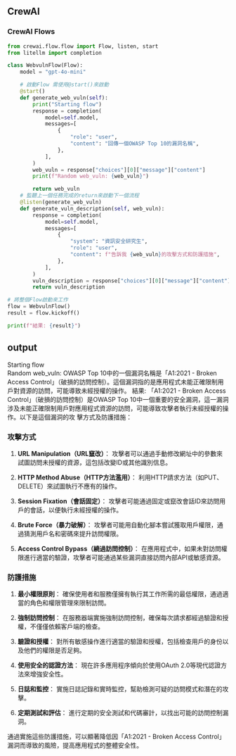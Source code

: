 ## CrewAI
### CrewAI Flows

```python
from crewai.flow.flow import Flow, listen, start
from litellm import completion

class WebvulnFlow(Flow):
    model = "gpt-4o-mini"

    # 啟動Flow 需使用@start()來啟動
    @start()
    def generate_web_vuln(self):
        print("Starting flow")
        response = completion(
            model=self.model,
            messages=[
                {
                    "role": "user",
                    "content": "回傳一個OWASP Top 10的漏洞名稱",
                },
            ],
        )
        web_vuln = response["choices"][0]["message"]["content"]
        print(f"Random web_vuln: {web_vuln}")

        return web_vuln
    # 監聽上一個任務完成的return來啟動下一個流程
    @listen(generate_web_vuln)
    def generate_vuln_description(self, web_vuln):
        response = completion(
            model=self.model,
            messages=[
                {
                    "system": "資訊安全研究生",
                    "role": "user",
                    "content": f"告訴我 {web_vuln}的攻擊方式和防護措施",
                },
            ],
        )
        vuln_description = response["choices"][0]["message"]["content"]
        return vuln_description

# 將整個Flow啟動來工作
flow = WebvulnFlow()
result = flow.kickoff()

print(f"結果: {result}")
```
output
---
Starting flow<Br>
Random web_vuln: OWASP Top 10中的一個漏洞名稱是「A1:2021 - Broken Access Control」（破損的訪問控制）。這個漏洞指的是應用程式未能正確限制用戶對資源的訪問，可能導致未經授權的操作。
結果: 「A1:2021 - Broken Access Control」（破損的訪問控制）是OWASP Top 10中一個重要的安全漏洞，這一漏洞涉及未能正確限制用戶對應用程式資源的訪問，可能導致攻擊者執行未經授權的操作。以下是這個漏洞的攻
擊方式及防護措施：

### 攻擊方式

1. **URL Manipulation（URL竄改）**：
   攻擊者可以通過手動修改網址中的參數來試圖訪問未授權的資源，這包括改變ID或其他識別信息。

2. **HTTP Method Abuse（HTTP方法濫用）**：
   利用HTTP請求方法（如PUT、DELETE）來試圖執行不應有的操作。

3. **Session Fixation（會話固定）**：
   攻擊者可能通過固定或竄改會話ID來訪問用戶的會話，以便執行未經授權的操作。

4. **Brute Force（暴力破解）**：
   攻擊者可能用自動化腳本嘗試獲取用戶權限，通過猜測用戶名和密碼來提升訪問權限。

5. **Access Control Bypass（繞過訪問控制）**：
   在應用程式中，如果未對訪問權限進行適當的驗證，攻擊者可能通過某些漏洞直接訪問內部API或敏感資源。

### 防護措施

1. **最小權限原則**：
   確保使用者和服務僅擁有執行其工作所需的最低權限，通過適當的角色和權限管理來限制訪問。

2. **強制訪問控制**：
   在服務器端實施強制訪問控制，確保每次請求都經過驗證和授權，不僅僅依賴客戶端的檢查。

3. **驗證和授權**：
   對所有敏感操作進行適當的驗證和授權，包括檢查用戶的身份以及他們的權限是否足夠。

4. **使用安全的認證方法**：
   現在許多應用程序傾向於使用OAuth 2.0等現代認證方法來增強安全性。

5. **日誌和監控**：
   實施日誌記錄和實時監控，幫助檢測可疑的訪問模式和潛在的攻擊。

6. **定期測試和評估**：
   進行定期的安全測試和代碼審計，以找出可能的訪問控制漏洞。

通過實施這些防護措施，可以顯著降低因「A1:2021 - Broken Access Control」漏洞而導致的風險，提高應用程式的整體安全性。
